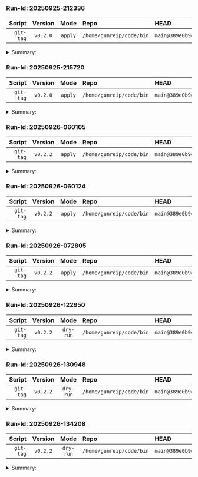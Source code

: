 ### Run-Id: 20250925-212336

| Script | Version | Mode | Repo | HEAD | Action | Created | Deleted | Pushed |
|-------:|:-------:|:----:|:-----|:-----|:------:|-------:|-------:|-------:|
| `git-tag` | `v0.2.0` | `apply` | `/home/gunreip/code/bin` | `main@389e0b9d8011` | `list` | 0 | 0 | 0 |

<details class="details-list"><summary>Summary:</summary>
  <details><summary>Created</summary><code></code></details>
  <details><summary>Deleted</summary><code></code></details>
  <details><summary>List</summary><code>backup/feat-robust-test-2/20250920-054959;backup/feat-robust-test/20250920-054958</code></details>
  <details><summary>Annotated</summary><code>yes</code></details>
  <details inert><summary>Message</summary><code></code></details>
  <details><summary>Push</summary><code>no</code></details>
  <details><summary>Prefix</summary><code>v</code></details>
  <details><summary>Debugs</summary><code>/home/gunreip/code/bin/shellscripts/debugs/git-tag</code></details>
</details>

### Run-Id: 20250925-215720

| Script | Version | Mode | Repo | HEAD | Action | Created | Deleted | Pushed |
|-------:|:-------:|:----:|:-----|:-----|:------:|-------:|-------:|-------:|
| `git-tag` | `v0.2.0` | `apply` | `/home/gunreip/code/bin` | `main@389e0b9d8011` | `list` | 0 | 0 | 0 |

<details class="details-list"><summary>Summary:</summary>
  <details><summary>Created</summary><code></code></details>
  <details><summary>Deleted</summary><code></code></details>
  <details><summary>List</summary><code>backup/feat-robust-test-2/20250920-054959;backup/feat-robust-test/20250920-054958</code></details>
  <details><summary>Annotated</summary><code>yes</code></details>
  <details inert><summary>Message</summary><code></code></details>
  <details><summary>Push</summary><code>no</code></details>
  <details><summary>Prefix</summary><code>v</code></details>
  <details><summary>Debugs</summary><code>/home/gunreip/code/bin/shellscripts/debugs/git-tag</code></details>
</details>

### Run-Id: 20250926-060105

| Script | Version | Mode | Repo | HEAD | Action | Created | Deleted | Pushed |
|-------:|:-------:|:----:|:-----|:-----|:------:|-------:|-------:|-------:|
| `git-tag` | `v0.2.2` | `apply` | `/home/gunreip/code/bin` | `main@389e0b9d8011` | `list` | 0 | 0 | 0 |

<details class="details-list"><summary>Summary:</summary>
  <details><summary>Created</summary><code></code></details>
  <details><summary>Deleted</summary><code></code></details>
  <details><summary>List</summary><code>backup/feat-robust-test-2/20250920-054959;backup/feat-robust-test/20250920-054958</code></details>
  <details><summary>Annotated</summary><code>yes</code></details>
  <details inert><summary>Message</summary><code></code></details>
  <details><summary>Push</summary><code>no</code></details>
  <details><summary>Prefix</summary><code>v</code></details>
  <details><summary>Debugs</summary><code>/home/gunreip/code/bin/shellscripts/debugs/git-tag</code></details>
</details>

### Run-Id: 20250926-060124

| Script | Version | Mode | Repo | HEAD | Action | Created | Deleted | Pushed |
|-------:|:-------:|:----:|:-----|:-----|:------:|-------:|-------:|-------:|
| `git-tag` | `v0.2.2` | `apply` | `/home/gunreip/code/bin` | `main@389e0b9d8011` | `list` | 0 | 0 | 0 |

<details class="details-list"><summary>Summary:</summary>
  <details><summary>Created</summary><code></code></details>
  <details><summary>Deleted</summary><code></code></details>
  <details><summary>List</summary><code>backup/feat-robust-test-2/20250920-054959;backup/feat-robust-test/20250920-054958</code></details>
  <details><summary>Annotated</summary><code>yes</code></details>
  <details inert><summary>Message</summary><code></code></details>
  <details><summary>Push</summary><code>no</code></details>
  <details><summary>Prefix</summary><code>v</code></details>
  <details><summary>Debugs</summary><code>/home/gunreip/code/bin/shellscripts/debugs/git-tag</code></details>
</details>

### Run-Id: 20250926-072805

| Script | Version | Mode | Repo | HEAD | Action | Created | Deleted | Pushed |
|-------:|:-------:|:----:|:-----|:-----|:------:|-------:|-------:|-------:|
| `git-tag` | `v0.2.2` | `apply` | `/home/gunreip/code/bin` | `main@389e0b9d8011` | `list` | 0 | 0 | 0 |

<details class="details-list"><summary>Summary:</summary>
  <details><summary>Created</summary><code></code></details>
  <details><summary>Deleted</summary><code></code></details>
  <details><summary>List</summary><code>backup/feat-robust-test-2/20250920-054959;backup/feat-robust-test/20250920-054958</code></details>
  <details><summary>Annotated</summary><code>yes</code></details>
  <details inert><summary>Message</summary><code></code></details>
  <details><summary>Push</summary><code>no</code></details>
  <details><summary>Prefix</summary><code>v</code></details>
  <details><summary>Debugs</summary><code>/home/gunreip/code/bin/shellscripts/debugs/git-tag</code></details>
</details>

### Run-Id: 20250926-122950

| Script | Version | Mode | Repo | HEAD | Action | Created | Deleted | Pushed |
|-------:|:-------:|:----:|:-----|:-----|:------:|-------:|-------:|-------:|
| `git-tag` | `v0.2.2` | `dry-run` | `/home/gunreip/code/bin` | `main@389e0b9d8011` | `list` | 0 | 0 | 0 |

<details class="details-list"><summary>Summary:</summary>
  <details><summary>Created</summary><code></code></details>
  <details><summary>Deleted</summary><code></code></details>
  <details><summary>List</summary><code>backup/feat-robust-test-2/20250920-054959;backup/feat-robust-test/20250920-054958</code></details>
  <details><summary>Annotated</summary><code>yes</code></details>
  <details inert><summary>Message</summary><code></code></details>
  <details><summary>Push</summary><code>no</code></details>
  <details><summary>Prefix</summary><code>v</code></details>
  <details><summary>Debugs</summary><code>/home/gunreip/code/bin/shellscripts/debugs/git-tag</code></details>
</details>

### Run-Id: 20250926-130948

| Script | Version | Mode | Repo | HEAD | Action | Created | Deleted | Pushed |
|-------:|:-------:|:----:|:-----|:-----|:------:|-------:|-------:|-------:|
| `git-tag` | `v0.2.2` | `dry-run` | `/home/gunreip/code/bin` | `main@389e0b9d8011` | `list` | 0 | 0 | 0 |

<details class="details-list"><summary>Summary:</summary>
  <details><summary>Created</summary><code></code></details>
  <details><summary>Deleted</summary><code></code></details>
  <details><summary>List</summary><code>backup/feat-robust-test-2/20250920-054959;backup/feat-robust-test/20250920-054958</code></details>
  <details><summary>Annotated</summary><code>yes</code></details>
  <details inert><summary>Message</summary><code></code></details>
  <details><summary>Push</summary><code>no</code></details>
  <details><summary>Prefix</summary><code>v</code></details>
  <details><summary>Debugs</summary><code>/home/gunreip/code/bin/shellscripts/debugs/git-tag</code></details>
</details>

### Run-Id: 20250926-134208

| Script | Version | Mode | Repo | HEAD | Action | Created | Deleted | Pushed |
|-------:|:-------:|:----:|:-----|:-----|:------:|-------:|-------:|-------:|
| `git-tag` | `v0.2.2` | `dry-run` | `/home/gunreip/code/bin` | `main@389e0b9d8011` | `list` | 0 | 0 | 0 |

<details class="details-list"><summary>Summary:</summary>
  <details><summary>Created</summary><code></code></details>
  <details><summary>Deleted</summary><code></code></details>
  <details><summary>List</summary><code>backup/feat-robust-test-2/20250920-054959;backup/feat-robust-test/20250920-054958</code></details>
  <details><summary>Annotated</summary><code>yes</code></details>
  <details inert><summary>Message</summary><code></code></details>
  <details><summary>Push</summary><code>no</code></details>
  <details><summary>Prefix</summary><code>v</code></details>
  <details><summary>Debugs</summary><code>/home/gunreip/code/bin/shellscripts/debugs/git-tag</code></details>
</details>

